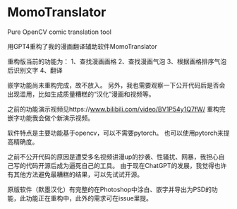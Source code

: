 # MomoTranslator
Pure OpenCV comic translation tool

用GPT4重构了我的漫画翻译辅助软件MomoTranslator

重构版当前的功能为：
1、查找漫画画格
2、查找漫画气泡
3、根据画格排序气泡后识别文字
4、翻译

嵌字功能尚未重构完成，故不放入。
另外，我也需要观察一下公开代码后是否会出现滥用，比如生成质量糟糕的“汉化”漫画和视频等。

之前的功能演示视频见https://www.bilibili.com/video/BV1P54y1Q7fW/
重构完嵌字功能我会做个新演示视频。

软件特点是主要功能基于opencv，可以不需要pytorch。
也可以使用pytorch来提高精确度。

之前不公开代码的原因是遭受多名视频讲漫up的抄袭、性骚扰、网暴，我担心自己写的代码开源后成为逼死自己的工具。
由于现在ChatGPT的发展，我觉得也许有其他方法避免最糟糕的结果，可以先试试开源。

原版软件（默墨汉化）有完整的在Photoshop中涂白、嵌字并导出为PSD的功能，此功能正在重构中，此外的需求可在issue里提。
